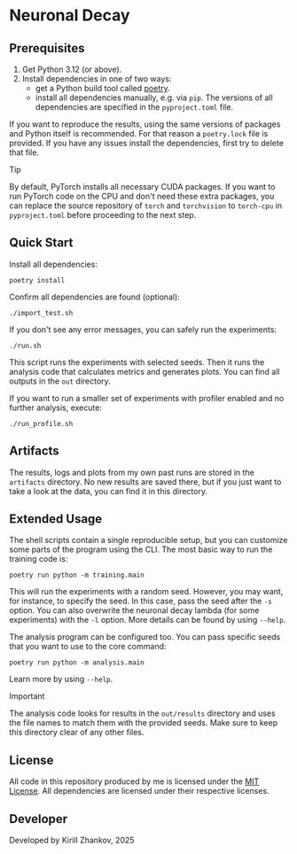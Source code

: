 # Neuronal Decay

## Prerequisites

1. Get Python 3.12 (or above).
2. Install dependencies in one of two ways:
   - get a Python build tool called [poetry](https://python-poetry.org/).
   - install all dependencies manually, e.g. via `pip`. The versions of all dependencies are specified in the `pyproject.toml` file.

If you want to reproduce the results, using the same versions of packages and Python itself is recommended. For that reason a `poetry.lock` file is provided. If you have any issues install the dependencies, first try to delete that file.

> [!TIP]
> By default, PyTorch installs all necessary CUDA packages. If you want to run PyTorch code on the CPU and don't need these extra packages, you can replace the source repository of `torch` and `torchvision` to `torch-cpu` in `pyproject.toml` before proceeding to the next step.

## Quick Start
Install all dependencies:
```shell
poetry install
```

Confirm all dependencies are found (optional):
```shell
./import_test.sh
```

If you don't see any error messages, you can safely run the experiments:
```shell
./run.sh
```

This script runs the experiments with selected seeds. Then it runs the analysis code that calculates metrics and generates plots. You can find all outputs in the `out` directory.

If you want to run a smaller set of experiments with profiler enabled and no further analysis, execute:
```shell
./run_profile.sh
```

## Artifacts

The results, logs and plots from my own past runs are stored in the `artifacts` directory. No new results are saved there, but if you just want to take a look at the data, you can find it in this directory.

## Extended Usage

The shell scripts contain a single reproducible setup, but you can customize some parts of the program using the CLI. The most basic way to run the training code is:
```shell
poetry run python -m training.main
```

This will run the experiments with a random seed. However, you may want, for instance, to specify the seed. In this case, pass the seed after the `-s` option. You can also overwrite the neuronal decay lambda (for some experiments) with the `-l` option. More details can be found by using `--help`.

The analysis program can be configured too. You can pass specific seeds that you want to use to the core command:
```shell
poetry run python -m analysis.main
```

Learn more by using `--help`.

> [!IMPORTANT]
> The analysis code looks for results in the `out/results` directory and uses the file names to match them with the provided seeds. Make sure to keep this directory clear of any other files. 


## License
All code in this repository produced by me is licensed under the [MIT License](https://choosealicense.com/licenses/mit/). All dependencies are licensed under their respective licenses.

## Developer
Developed by Kirill Zhankov, 2025
